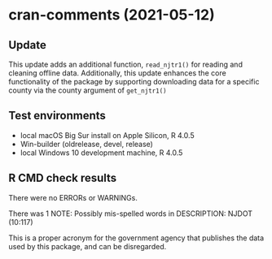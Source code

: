 # cran-comments (2021-05-12)
## Update 

This update adds an additional function, `read_njtr1()` for reading and cleaning offline data. Additionally, this update enhances the core functionality of the package by supporting downloading data for a specific county via the county argument of `get_njtr1()`

## Test environments
* local macOS Big Sur install on Apple Silicon, R 4.0.5
* Win-builder (oldrelease, devel, release)
* local Windows 10 development machine, R 4.0.5

## R CMD check results
There were no ERRORs or WARNINGs.

There was 1 NOTE: 
Possibly mis-spelled words in DESCRIPTION:
  NJDOT (10:117)

This is a proper acronym for the government agency that publishes the data used by this package, and can be disregarded.




